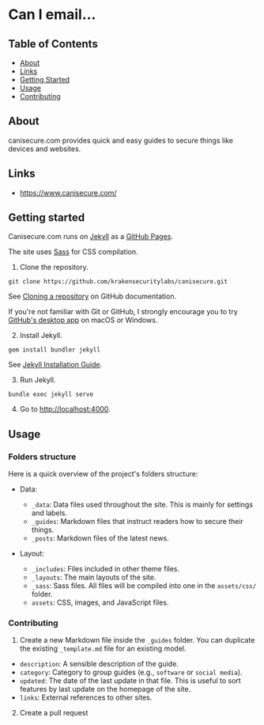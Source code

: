# Can I email…

## Table of Contents
+ [About](#about)
+ [Links](#links)
+ [Getting Started](#getting-started)
+ [Usage](#usage)
+ [Contributing](#contributing)

## About

canisecure.com provides quick and easy guides to secure things like devices and websites.

## Links

- https://www.canisecure.com/

## Getting started

Canisecure.com runs on [Jekyll](https://jekyllrb.com/) as a [GitHub Pages](https://pages.github.com/).

The site uses [Sass](https://sass-lang.com/) for CSS compilation.

1. Clone the repository.

```
git clone https://github.com/krakensecuritylabs/canisecure.git
```

See [Cloning a repository](https://help.github.com/en/articles/cloning-a-repository) on GitHub documentation.

If you're not familiar with Git or GitHub, I strongly encourage you to try [GitHub's desktop app](https://desktop.github.com/) on macOS or Windows.

2. Install Jekyll.

```
gem install bundler jekyll
```

See [Jekyll Installation Guide](https://jekyllrb.com/docs/installation/).

3. Run Jekyll.

```
bundle exec jekyll serve
```

4. Go to [http://localhost:4000](http://localhost:4000).

## Usage

### Folders structure

Here is a quick overview of the project's folders structure:

* Data:

    - `_data`: Data files used throughout the site. This is mainly for settings and labels.
    - `_guides`: Markdown files that instruct readers how to secure their things.
    - `_posts`: Markdown files of the latest news.

* Layout:

    - `_includes`: Files included in other theme files.
    - `_layouts`: The main layouts of the site.
    - `_sass`: Sass files. All files will be compiled into one in the `assets/css/` folder.
    - `assets`: CSS, images, and JavaScript files.

### Contributing

1. Create a new Markdown file inside the `_guides` folder. You can duplicate the existing `_template.md` file for an existing model.


* `description`: A sensible description of the guide.
* `category`: Category to group guides (e.g., `software` or `social media`).
* `updated`: The date of the last update in that file. This is useful to sort features by last update on the homepage of the site.
* `links`: External references to other sites.

2. Create a pull request
